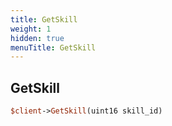 ```yaml
---
title: GetSkill
weight: 1
hidden: true
menuTitle: GetSkill
---
```

## GetSkill
```perl
$client->GetSkill(uint16 skill_id)
```
